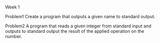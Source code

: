 Week 1

Problem1
Create a program that outputs a given name to standard output.

Problem2
A program that reads a given integer from standard input and outputs to standard output the result of the applied operation on the number.
